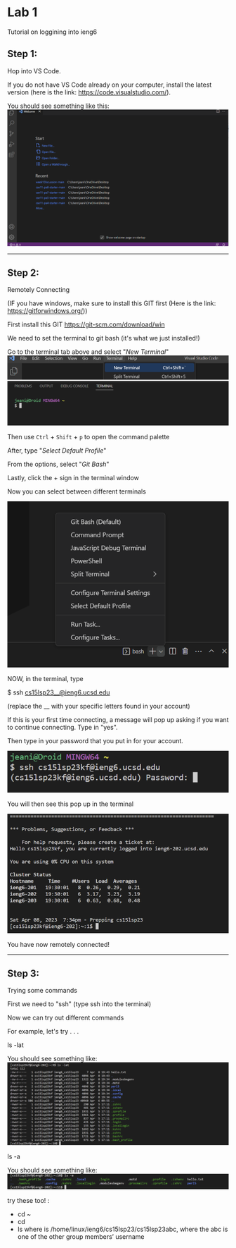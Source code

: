 # **Lab 1**
Tutorial on loggining into ieng6

## **Step 1:**
Hop into VS Code.

If you do not have VS Code already on your computer, install the latest version (here is the link: https://code.visualstudio.com/).

You should see something like this:
![Image](vscode.png)

---

## **Step 2:**
Remotely Connecting

(IF you have windows, make sure to install this GIT first (Here is the link: https://gitforwindows.org/))

First install this GIT https://git-scm.com/download/win

We need to set the terminal to git bash (it's what we just installed!)

Go to the terminal tab above and select "*New Terminal*"
![Image](terminal.png)
![Image](terminal_open.png)

Then use `Ctrl` + `Shift` + `p` to open the command palette

After, type "*Select Default Profile*"

From the options, select "*Git Bash*"

Lastly, click the + sign in the terminal window

Now you can select between different terminals

![Image](bash.png)

NOW, in the terminal, type 

$ ssh cs15lsp23__@ieng6.ucsd.edu

(replace the __ with your specific letters found in your account)

If this is your first time connecting, a message will pop up asking if you want to continue connecting. Type in "yes".

Then type in your password that you put in for your account.

![Image](password.png)

You will then see this pop up in the terminal

![Image](yay.png)

You have now remotely connected!

---

## **Step 3:**
Trying some commands

First we need to "ssh" (type ssh into the terminal)

Now we can try out different commands

For example, let's try . . .

ls -lat

You should see something like:
![Image](lslat.png)


ls -a

You should see something like:
![Image](lsa.png)

try these too! : 

* cd ~
* cd
* ls <directory> where <directory> is /home/linux/ieng6/cs15lsp23/cs15lsp23abc, where the abc is one of the other group members’ username









